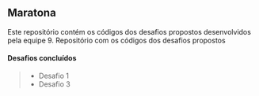 ## Maratona 
Este repositório contém os códigos dos desafios propostos desenvolvidos pela equipe 9.
Repositório com os códigos dos desafios propostos

#### Desafios concluídos
> - Desafio 1
> - Desafio 3
